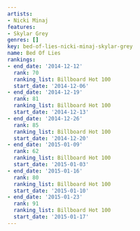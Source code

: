 ```yaml
---
artists:
- Nicki Minaj
features:
- Skylar Grey
genres: []
key: bed-of-lies-nicki-minaj-skylar-grey
name: Bed Of Lies
rankings:
- end_date: '2014-12-12'
  rank: 70
  ranking_list: Billboard Hot 100
  start_date: '2014-12-06'
- end_date: '2014-12-19'
  rank: 81
  ranking_list: Billboard Hot 100
  start_date: '2014-12-13'
- end_date: '2014-12-26'
  rank: 85
  ranking_list: Billboard Hot 100
  start_date: '2014-12-20'
- end_date: '2015-01-09'
  rank: 62
  ranking_list: Billboard Hot 100
  start_date: '2015-01-03'
- end_date: '2015-01-16'
  rank: 80
  ranking_list: Billboard Hot 100
  start_date: '2015-01-10'
- end_date: '2015-01-23'
  rank: 91
  ranking_list: Billboard Hot 100
  start_date: '2015-01-17'
---
```


